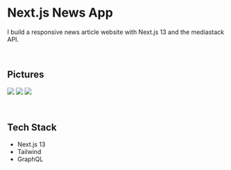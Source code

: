 # Next.js News App

I build a responsive news article website with Next.js 13 and the mediastack API.

<br>

## Pictures

![](https://i.imgur.com/qsac8st.png)
![](https://i.imgur.com/O4eoA17.png)
![](https://i.imgur.com/0oEK9cd.png)

<br>

## Tech Stack

 - Next.js 13
 - Tailwind
 - GraphQL
